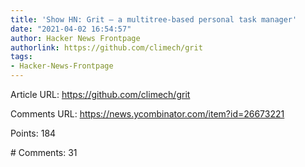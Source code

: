 ```yaml
---
title: 'Show HN: Grit – a multitree-based personal task manager'
date: "2021-04-02 16:54:57"
author: Hacker News Frontpage
authorlink: https://github.com/climech/grit
tags:
- Hacker-News-Frontpage
---
```


<p>Article URL: <a href="https://github.com/climech/grit">https://github.com/climech/grit</a></p>
<p>Comments URL: <a href="https://news.ycombinator.com/item?id=26673221">https://news.ycombinator.com/item?id=26673221</a></p>
<p>Points: 184</p>
<p># Comments: 31</p>
